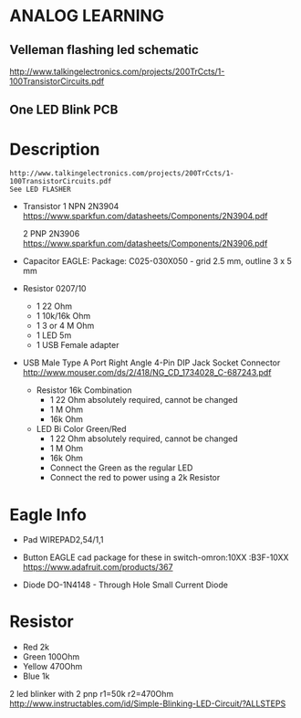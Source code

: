 ANALOG LEARNING
===============

## Velleman flashing led schematic

http://www.talkingelectronics.com/projects/200TrCcts/1-100TransistorCircuits.pdf

## One LED Blink PCB

# Description
	http://www.talkingelectronics.com/projects/200TrCcts/1-100TransistorCircuits.pdf
	See LED FLASHER

- Transistor 
	1 NPN 2N3904
		https://www.sparkfun.com/datasheets/Components/2N3904.pdf

	2 PNP 2N3906
		https://www.sparkfun.com/datasheets/Components/2N3906.pdf

- Capacitor
	EAGLE: Package: C025-030X050 - grid 2.5 mm, outline 3 x 5 mm
- Resistor 0207/10
	- 1 22 Ohm
	- 1 10k/16k Ohm
	- 1 3 or 4 M Ohm
	- 1 LED 5m
	- 1 USB Female adapter
- USB Male Type A Port Right Angle 4-Pin DIP Jack Socket Connector
	http://www.mouser.com/ds/2/418/NG_CD_1734028_C-687243.pdf
	
	- Resistor 16k Combination 
		- 1 22 Ohm absolutely required, cannot be changed
		- 1 M Ohm
		- 16k Ohm
	- LED Bi Color Green/Red
		- 1 22 Ohm absolutely required, cannot be changed
		- 1 M Ohm
		- 16k Ohm
		- Connect the Green as the regular LED
		- Connect the red to power using a 2k Resistor

	
# Eagle Info
- Pad WIREPAD2,54/1,1

- Button 
        EAGLE cad package for these in switch-omron:10XX :B3F-10XX
        https://www.adafruit.com/products/367
- Diode DO-1N4148 - Through Hole Small Current Diode

# Resistor

- Red 2k
- Green 100Ohm
- Yellow 470Ohm
- Blue 1k

2 led blinker with 2 pnp r1=50k r2=470Ohm
http://www.instructables.com/id/Simple-Blinking-LED-Circuit/?ALLSTEPS

